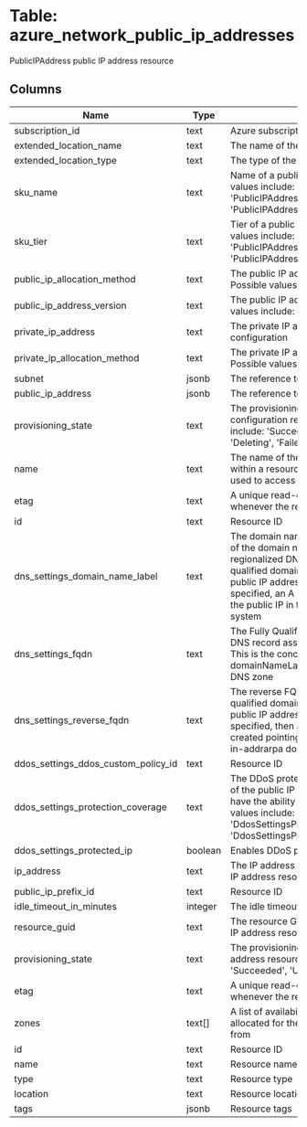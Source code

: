 
# Table: azure_network_public_ip_addresses
PublicIPAddress public IP address resource
## Columns
| Name        | Type           | Description  |
| ------------- | ------------- | -----  |
|subscription_id|text|Azure subscription id|
|extended_location_name|text|The name of the extended location|
|extended_location_type|text|The type of the extended location|
|sku_name|text|Name of a public IP address SKU Possible values include: 'PublicIPAddressSkuNameBasic', 'PublicIPAddressSkuNameStandard'|
|sku_tier|text|Tier of a public IP address SKU Possible values include: 'PublicIPAddressSkuTierRegional', 'PublicIPAddressSkuTierGlobal'|
|public_ip_allocation_method|text|The public IP address allocation method Possible values include: 'Static', 'Dynamic'|
|public_ip_address_version|text|The public IP address version Possible values include: 'IPv4', 'IPv6'|
|private_ip_address|text|The private IP address of the IP configuration|
|private_ip_allocation_method|text|The private IP address allocation method Possible values include: 'Static', 'Dynamic'|
|subnet|jsonb|The reference to the subnet resource|
|public_ip_address|jsonb|The reference to the public IP resource|
|provisioning_state|text|The provisioning state of the IP configuration resource Possible values include: 'Succeeded', 'Updating', 'Deleting', 'Failed'|
|name|text|The name of the resource that is unique within a resource group This name can be used to access the resource|
|etag|text|A unique read-only string that changes whenever the resource is updated|
|id|text|Resource ID|
|dns_settings_domain_name_label|text|The domain name label The concatenation of the domain name label and the regionalized DNS zone make up the fully qualified domain name associated with the public IP address If a domain name label is specified, an A DNS record is created for the public IP in the Microsoft Azure DNS system|
|dns_settings_fqdn|text|The Fully Qualified Domain Name of the A DNS record associated with the public IP This is the concatenation of the domainNameLabel and the regionalized DNS zone|
|dns_settings_reverse_fqdn|text|The reverse FQDN A user-visible, fully qualified domain name that resolves to this public IP address If the reverseFqdn is specified, then a PTR DNS record is created pointing from the IP address in the in-addrarpa domain to the reverse FQDN|
|ddos_settings_ddos_custom_policy_id|text|Resource ID|
|ddos_settings_protection_coverage|text|The DDoS protection policy customizability of the public IP Only standard coverage will have the ability to be customized Possible values include: 'DdosSettingsProtectionCoverageBasic', 'DdosSettingsProtectionCoverageStandard'|
|ddos_settings_protected_ip|boolean|Enables DDoS protection on the public IP|
|ip_address|text|The IP address associated with the public IP address resource|
|public_ip_prefix_id|text|Resource ID|
|idle_timeout_in_minutes|integer|The idle timeout of the public IP address|
|resource_guid|text|The resource GUID property of the public IP address resource|
|provisioning_state|text|The provisioning state of the public IP address resource Possible values include: 'Succeeded', 'Updating', 'Deleting', 'Failed'|
|etag|text|A unique read-only string that changes whenever the resource is updated|
|zones|text[]|A list of availability zones denoting the IP allocated for the resource needs to come from|
|id|text|Resource ID|
|name|text|Resource name|
|type|text|Resource type|
|location|text|Resource location|
|tags|jsonb|Resource tags|
